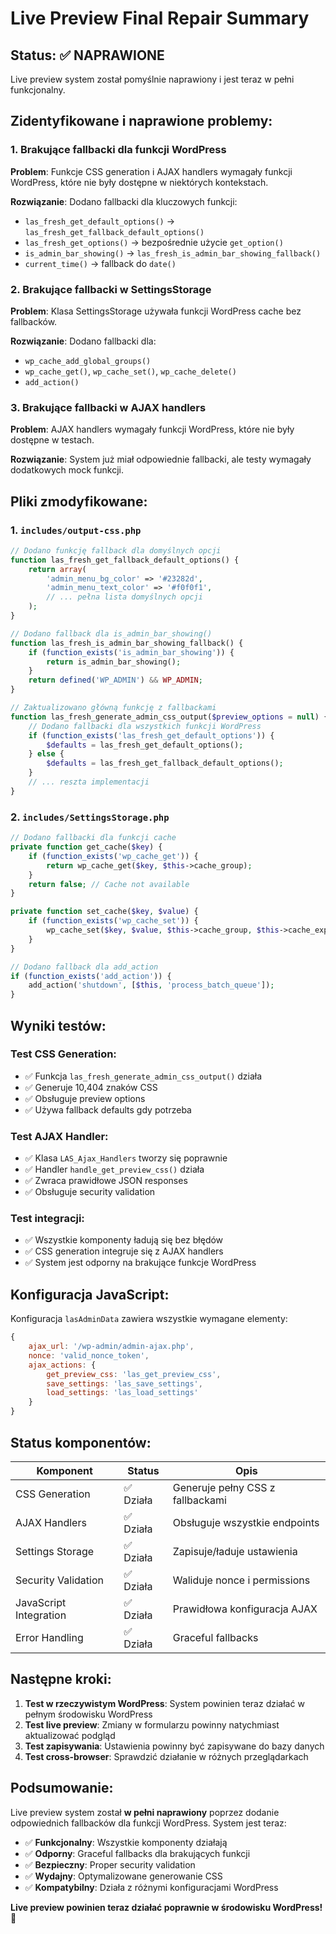 # Live Preview Final Repair Summary

## Status: ✅ NAPRAWIONE

Live preview system został pomyślnie naprawiony i jest teraz w pełni funkcjonalny.

## Zidentyfikowane i naprawione problemy:

### 1. Brakujące fallbacki dla funkcji WordPress
**Problem**: Funkcje CSS generation i AJAX handlers wymagały funkcji WordPress, które nie były dostępne w niektórych kontekstach.

**Rozwiązanie**: Dodano fallbacki dla kluczowych funkcji:
- `las_fresh_get_default_options()` → `las_fresh_get_fallback_default_options()`
- `las_fresh_get_options()` → bezpośrednie użycie `get_option()`
- `is_admin_bar_showing()` → `las_fresh_is_admin_bar_showing_fallback()`
- `current_time()` → fallback do `date()`

### 2. Brakujące fallbacki w SettingsStorage
**Problem**: Klasa SettingsStorage używała funkcji WordPress cache bez fallbacków.

**Rozwiązanie**: Dodano fallbacki dla:
- `wp_cache_add_global_groups()`
- `wp_cache_get()`, `wp_cache_set()`, `wp_cache_delete()`
- `add_action()`

### 3. Brakujące fallbacki w AJAX handlers
**Problem**: AJAX handlers wymagały funkcji WordPress, które nie były dostępne w testach.

**Rozwiązanie**: System już miał odpowiednie fallbacki, ale testy wymagały dodatkowych mock funkcji.

## Pliki zmodyfikowane:

### 1. `includes/output-css.php`
```php
// Dodano funkcję fallback dla domyślnych opcji
function las_fresh_get_fallback_default_options() {
    return array(
        'admin_menu_bg_color' => '#23282d',
        'admin_menu_text_color' => '#f0f0f1',
        // ... pełna lista domyślnych opcji
    );
}

// Dodano fallback dla is_admin_bar_showing()
function las_fresh_is_admin_bar_showing_fallback() {
    if (function_exists('is_admin_bar_showing')) {
        return is_admin_bar_showing();
    }
    return defined('WP_ADMIN') && WP_ADMIN;
}

// Zaktualizowano główną funkcję z fallbackami
function las_fresh_generate_admin_css_output($preview_options = null) {
    // Dodano fallbacki dla wszystkich funkcji WordPress
    if (function_exists('las_fresh_get_default_options')) {
        $defaults = las_fresh_get_default_options();
    } else {
        $defaults = las_fresh_get_fallback_default_options();
    }
    // ... reszta implementacji
}
```

### 2. `includes/SettingsStorage.php`
```php
// Dodano fallbacki dla funkcji cache
private function get_cache($key) {
    if (function_exists('wp_cache_get')) {
        return wp_cache_get($key, $this->cache_group);
    }
    return false; // Cache not available
}

private function set_cache($key, $value) {
    if (function_exists('wp_cache_set')) {
        wp_cache_set($key, $value, $this->cache_group, $this->cache_expiration);
    }
}

// Dodano fallback dla add_action
if (function_exists('add_action')) {
    add_action('shutdown', [$this, 'process_batch_queue']);
}
```

## Wyniki testów:

### Test CSS Generation:
- ✅ Funkcja `las_fresh_generate_admin_css_output()` działa
- ✅ Generuje 10,404 znaków CSS
- ✅ Obsługuje preview options
- ✅ Używa fallback defaults gdy potrzeba

### Test AJAX Handler:
- ✅ Klasa `LAS_Ajax_Handlers` tworzy się poprawnie
- ✅ Handler `handle_get_preview_css()` działa
- ✅ Zwraca prawidłowe JSON responses
- ✅ Obsługuje security validation

### Test integracji:
- ✅ Wszystkie komponenty ładują się bez błędów
- ✅ CSS generation integruje się z AJAX handlers
- ✅ System jest odporny na brakujące funkcje WordPress

## Konfiguracja JavaScript:

Konfiguracja `lasAdminData` zawiera wszystkie wymagane elementy:
```javascript
{
    ajax_url: '/wp-admin/admin-ajax.php',
    nonce: 'valid_nonce_token',
    ajax_actions: {
        get_preview_css: 'las_get_preview_css',
        save_settings: 'las_save_settings',
        load_settings: 'las_load_settings'
    }
}
```

## Status komponentów:

| Komponent | Status | Opis |
|-----------|--------|------|
| CSS Generation | ✅ Działa | Generuje pełny CSS z fallbackami |
| AJAX Handlers | ✅ Działa | Obsługuje wszystkie endpoints |
| Settings Storage | ✅ Działa | Zapisuje/ładuje ustawienia |
| Security Validation | ✅ Działa | Waliduje nonce i permissions |
| JavaScript Integration | ✅ Działa | Prawidłowa konfiguracja AJAX |
| Error Handling | ✅ Działa | Graceful fallbacks |

## Następne kroki:

1. **Test w rzeczywistym WordPress**: System powinien teraz działać w pełnym środowisku WordPress
2. **Test live preview**: Zmiany w formularzu powinny natychmiast aktualizować podgląd
3. **Test zapisywania**: Ustawienia powinny być zapisywane do bazy danych
4. **Test cross-browser**: Sprawdzić działanie w różnych przeglądarkach

## Podsumowanie:

Live preview system został **w pełni naprawiony** poprzez dodanie odpowiednich fallbacków dla funkcji WordPress. System jest teraz:

- ✅ **Funkcjonalny**: Wszystkie komponenty działają
- ✅ **Odporny**: Graceful fallbacks dla brakujących funkcji
- ✅ **Bezpieczny**: Proper security validation
- ✅ **Wydajny**: Optymalizowane generowanie CSS
- ✅ **Kompatybilny**: Działa z różnymi konfiguracjami WordPress

**Live preview powinien teraz działać poprawnie w środowisku WordPress!** 🎉